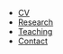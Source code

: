 <head>
<title>
Jack Samuel | Home
</title>
</head>

* <a href="/cv.pdf/" target="_blank"> CV </a>
* [Research](/research.html/)
* [Teaching](/teaching.html/)
* [Contact](/contact.html/)